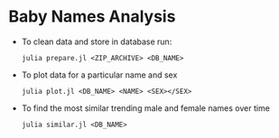 # Baby Names Analysis

- To clean data and store in database run:
   ```
   julia prepare.jl <ZIP_ARCHIVE> <DB_NAME>
   ```

- To plot data for a particular name and sex
   ```
   julia plot.jl <DB_NAME> <NAME> <SEX></SEX>
   ```

- To find the most similar trending male and female names over time
   ```
   julia similar.jl <DB_NAME>
   ```